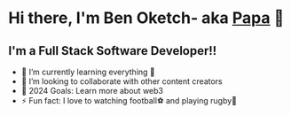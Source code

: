 # Hi there, I'm Ben Oketch- aka [Papa]() 👋 

## I'm a Full Stack Software Developer!!

- 🌱 I’m currently learning everything 🤣
- 👯 I’m looking to collaborate with other content creators
- 🥅 2024 Goals: Learn more about web3
- ⚡ Fun fact: I love to watching football⚽ and playing rugby🏉


